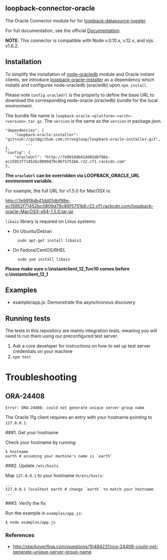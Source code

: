 ## loopback-connector-oracle

The Oracle Connector module for for [loopback-datasource-juggler](https://github.com/strongloop/loopback-datasource-juggler).

For full documentation, see the official [Documentation](http://loopback.io/doc/en/lb2/Oracle-connector.html).

**NOTE**: This connector is compatible with Node v.0.10.x, v.12.x, and iojs v1.6.2.  

## Installation

To simplify the installation of [node-oracledb](https://github.com/oracle/node-oracledb) module and Oracle instant clients,
we introduce [loopback-oracle-installer](https://github.com/strongloop/loopback-oracle-installer) as a dependency which installs
and configures node-oracledb (oracledb) upon `npm install`.

Please note `config.oracleUrl` is the property to define the base URL to download the corresponding node-oracle (oracledb) bundle for the local
environment.

The bundle file name is `loopback-oracle-<platform>-<arch>-<version>.tar.gz`. The `version` is the same as the `version` in package.json.

    "dependencies": {
        "loopback-oracle-installer": "git+ssh://git@github.com:strongloop/loopback-oracle-installer.git",
             ...
    },
    "config": {
        "oracleUrl": "http://7e9918db41dd01dbf98e-ec15952f71452bc0809d79c86f5751b6.r22.cf1.rackcdn.com"
    },

**The `oracleUrl` can be overridden via LOOPBACK_ORACLE_URL environment variable.**

For example, the full URL for v1.5.0 for MacOSX is:

http://7e9918db41dd01dbf98e-ec15952f71452bc0809d79c86f5751b6.r22.cf1.rackcdn.com/loopback-oracle-MacOSX-x64-1.5.0.tar.gz

`libaio` library is required on Linux systems:

* On Ubuntu/Debian

        ﻿sudo apt-get install libaio1

* On Fedora/CentOS/RHEL

        ﻿sudo yum install libaio


**Please make sure c:\instantclient_12_1\vc10 comes before c:\instantclient_12_1**

## Examples

* example/app.js: Demonstrate the asynchronous discovery

## Running tests

The tests in this repository are mainly integration tests, meaning you will need
to run them using our preconfigured test server.

1. Ask a core developer for instructions on how to set up test server
   credentials on your machine
2. `npm test`

# Troubleshooting

## ORA-24408

```
Error: ORA-24408: could not generate unique server group name
```

The Oracle 11g client requires an entry with your hostname pointing to
`127.0.0.1`.

###1. Get your hostname

Check your hostname by running:

```
$ hostname
earth # assuming your machine's name is `earth`
```

###2. Update `/etc/hosts`

Map `127.0.0.1` to your hostname in`/etc/hosts`:

```
...
127.0.0.1 localhost earth # change `earth` to match your hostname
...
```

###3. Verify the fix

Run the example in `examples/app.js`:

```
$ node examples/app.js
```

### References

- http://stackoverflow.com/questions/10484231/ora-24408-could-not-generate-unique-server-group-name
